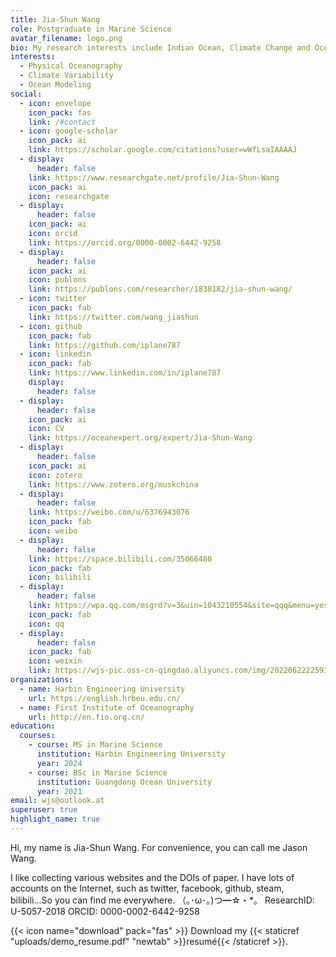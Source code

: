 ```yaml
---
title: Jia-Shun Wang
role: Postgraduate in Marine Science
avatar_filename: logo.png
bio: My research interests include Indian Ocean, Climate Change and Ocean Model.
interests:
  - Physical Oceanography
  - Climate Variability
  - Ocean Modeling
social:
  - icon: envelope
    icon_pack: fas
    link: /#contact
  - icon: google-scholar
    icon_pack: ai
    link: https://scholar.google.com/citations?user=wWfLsaIAAAAJ
  - display:
      header: false
    link: https://www.researchgate.net/profile/Jia-Shun-Wang
    icon_pack: ai
    icon: researchgate
  - display:
      header: false
    icon_pack: ai
    icon: orcid
    link: https://orcid.org/0000-0002-6442-9258
  - display:
      header: false
    icon_pack: ai
    icon: publons
    link: https://publons.com/researcher/1838182/jia-shun-wang/
  - icon: twitter
    icon_pack: fab
    link: https://twitter.com/wang_jiashun
  - icon: github
    icon_pack: fab
    link: https://github.com/iplane787
  - icon: linkedin
    icon_pack: fab
    link: https://www.linkedin.com/in/iplane787
    display:
      header: false
  - display:
      header: false
    icon_pack: ai
    icon: CV
    link: https://oceanexpert.org/expert/Jia-Shun-Wang
  - display:
      header: false
    icon_pack: ai
    icon: zotero
    link: https://www.zotero.org/muskchina
  - display:
      header: false
    link: https://weibo.com/u/6376943076
    icon_pack: fab
    icon: weibo
  - display:
      header: false
    link: https://space.bilibili.com/35066480
    icon_pack: fab
    icon: bilibili
  - display:
      header: false
    link: https://wpa.qq.com/msgrd?v=3&uin=1043210554&site=qqq&menu=yes
    icon_pack: fab
    icon: qq
  - display:
      header: false
    icon_pack: fab
    icon: weixin
    link: https://wjs-pic.oss-cn-qingdao.aliyuncs.com/img/202206222259332.jpg
organizations:
  - name: Harbin Engineering University
    url: https://english.hrbeu.edu.cn/
  - name: First Institute of Oceanography
    url: http://en.fio.org.cn/
education:
  courses:
    - course: MS in Marine Science
      institution: Harbin Engineering University
      year: 2024
    - course: BSc in Marine Science
      institution: Guangdong Ocean University
      year: 2021
email: wjs@outlook.at
superuser: true
highlight_name: true
---
```

Hi, my name is Jia-Shun Wang. For convenience, you can call me Jason Wang. 

I like collecting various websites and the DOIs of paper. I have lots of accounts on the Internet, such as twitter, facebook, github, steam, bilibili...So you can find me everywhere. （｡･ω･｡)つ━☆・*。 
ResearchID: U-5057-2018 ORCID: 0000-0002-6442-9258

{{< icon name="download" pack="fas" >}} Download my {{< staticref "uploads/demo_resume.pdf" "newtab" >}}resumé{{< /staticref >}}.